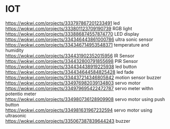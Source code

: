 # IOT
https://wokwi.com/projects/333797867201233491    led<br>
https://wokwi.com/projects/333801123709190739  RGB light<br>
https://wokwi.com/projects/333886874557874770  LED display <br>
https://wokwi.com/projects/334346443861000786 ultra sonic sensor<br>
https://wokwi.com/projects/334346714953548371 temperature and humidity<br>
https://wokwi.com/projects/334431902352015956 IR Sensor<br>
https://wokwi.com/projects/334432800791855698 PIR Sensor <br>
https://wokwi.com/projects/334434438919225938 led button <br>
https://wokwi.com/projects/334434644584825428 led fade <br>
https://wokwi.com/projects/334437214346805842 motion sensor buzzer<br>
https://wokwi.com/projects/334976982039134803 servo motor<br>
https://wokwi.com/projects/334979695422472787 servo meter withn potentio meter<br>
https://wokwi.com/projects/334980736128909908 servo motor using push button<br>
https://wokwi.com/projects/334981631967232594 servo motor using ultrasonic<br>
https://wokwi.com/projects/335067387839644243 buzzer
